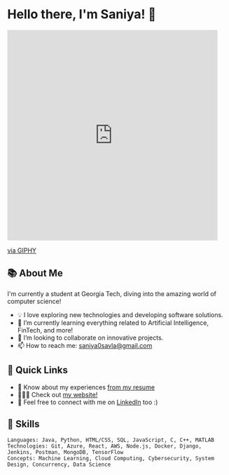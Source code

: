 # Hello there, I'm Saniya! 👋 

<iframe src="https://giphy.com/embed/6FxJBpNTBgWdJCXKD4" width="480" height="480" frameBorder="0" class="giphy-embed" allowFullScreen></iframe><p><a href="https://giphy.com/gifs/LINEFRIENDS-frog-leonard-linefriends-6FxJBpNTBgWdJCXKD4">via GIPHY</a></p>

## 📚 About Me 

I'm currently a student at Georgia Tech, diving into the amazing world of computer science! 

- 💡 I love exploring new technologies and developing software solutions.
- 🌱 I’m currently learning everything related to Artificial Intelligence, FinTech, and more!
- 👯 I’m looking to collaborate on innovative projects.
- 📫 How to reach me: [saniya0savla@gmail.com](mailto:saniya0savla@gmail.com)

## 🚀 Quick Links

- 📄 Know about my experiences [from my resume](https://drive.google.com/file/d/1-obUDyotvCOmLJuTenWTJpyWsBkvq85T/view?usp=sharing)
- 👩🏽‍💻 Check out [my website!](https://saniya.dev/)
- 💼 Feel free to connect with me on [LinkedIn](https://www.linkedin.com/in/saniya-savla/) too :) 

## 🔭 Skills

```text
Languages: Java, Python, HTML/CSS, SQL, JavaScript, C, C++, MATLAB
Technologies: Git, Azure, React, AWS, Node.js, Docker, Django, Jenkins, Postman, MongoDB, TensorFlow
Concepts: Machine Learning, Cloud Computing, Cybersecurity, System Design, Concurrency, Data Science

